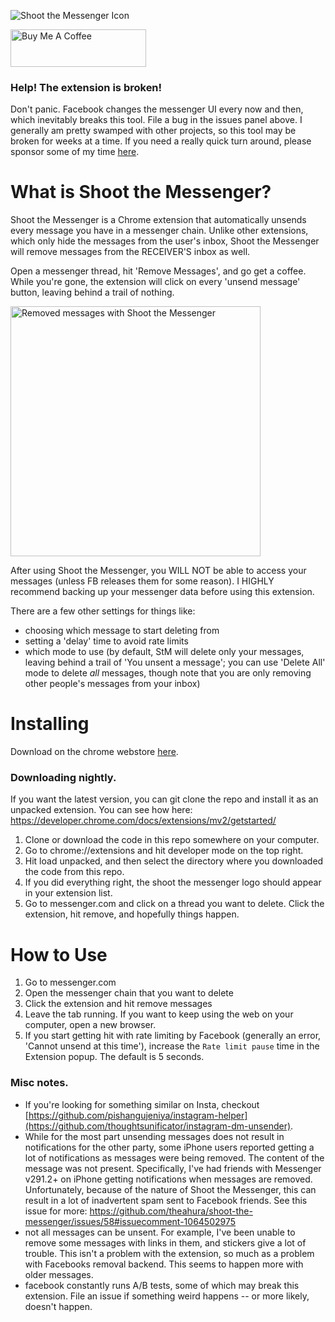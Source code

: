 ![Shoot the Messenger Icon](/icon.png)

<a href="https://www.buymeacoffee.com/theahura" target="_blank"><img src="https://cdn.buymeacoffee.com/buttons/v2/default-yellow.png" alt="Buy Me A Coffee" style="height: 60px !important;width: 217px !important;" ></a>

### Help! The extension is broken!

Don't panic. Facebook changes the messenger UI every now and then, which inevitably breaks this tool. File a bug in the issues panel above. I generally am pretty swamped with other projects, so this tool may be broken for weeks at a time. If you need a really quick turn around, please sponsor some of my time [here](https://www.buymeacoffee.com/theahura/e/136718).

# What is Shoot the Messenger?

Shoot the Messenger is a Chrome extension that automatically unsends every message you have in a messenger chain. Unlike other extensions, which only hide the messages from the user's inbox, Shoot the Messenger will remove messages from the RECEIVER'S inbox as well. 

Open a messenger thread, hit 'Remove Messages', and go get a coffee. While you're gone, the extension will click on every 'unsend message' button, leaving behind a trail of nothing.

  <img src="redacted.png" alt="Removed messages with Shoot the Messenger" width="400"/>
  
After using Shoot the Messenger, you WILL NOT be able to access your messages (unless FB releases them for some reason). I HIGHLY recommend backing up your messenger data before using this extension.

There are a few other settings for things like:
- choosing which message to start deleting from
- setting a 'delay' time to avoid rate limits
- which mode to use (by default, StM will delete only your messages, leaving behind a trail of 'You unsent a message'; you can use 'Delete All' mode to delete _all_ messages, though note that you are only removing other people's messages from your inbox)

# Installing

Download on the chrome webstore [here](https://chrome.google.com/webstore/detail/shoot-the-messenger/lkhmjelfhkidbekjkghmbacoaolbcmep?hl=en). 

### Downloading nightly.

If you want the latest version, you can git clone the repo and install it as an unpacked extension. You can see how here: https://developer.chrome.com/docs/extensions/mv2/getstarted/

1) Clone or download the code in this repo somewhere on your computer. 
2) Go to chrome://extensions and hit developer mode on the top right.
3) Hit load unpacked, and then select the directory where you downloaded the code from this repo. 
4) If you did everything right, the shoot the messenger logo should appear in your extension list.
5) Go to messenger.com and click on a thread you want to delete. Click the extension, hit remove, and hopefully things happen.

# How to Use
1) Go to messenger.com
2) Open the messenger chain that you want to delete
3) Click the extension and hit remove messages
4) Leave the tab running. If you want to keep using the web on your computer, open a new browser.
5) If you start getting hit with rate limiting by Facebook (generally an error, 'Cannot unsend at this time'), increase the `Rate limit pause` time in the Extension popup. The default is 5 seconds.

### Misc notes.

- If you're looking for something similar on Insta, checkout [https://github.com/pishangujeniya/instagram-helper](https://github.com/thoughtsunificator/instagram-dm-unsender).
- While for the most part unsending messages does not result in notifications for the other party, some iPhone users reported getting a lot of notifications as messages were being removed. The content of the message was not present. Specifically, I've had friends with Messenger v291.2+ on iPhone getting notifications when messages are removed. Unfortunately, because of the nature of Shoot the Messenger, this can result in a lot of inadvertent spam sent to Facebook friends. See this issue for more: https://github.com/theahura/shoot-the-messenger/issues/58#issuecomment-1064502975
- not all messages can be unsent. For example, I've been unable to remove some messages with links in them, and stickers give a lot of trouble. This isn't a problem with the extension, so much as a problem with Facebooks removal backend. This seems to happen more with older messages.
- facebook constantly runs A/B tests, some of which may break this extension. File an issue if something weird happens -- or more likely, doesn't happen.
